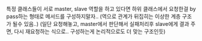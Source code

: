 특정 클래스들이 서로 master, slave 역할을 하고 있다면 
하위 클래스에서 요청한걸 by pass하는 형태로 메서드를 구성하지말자.. (역으로 관계가 뒤집히는 이상한 계층 구조가 될수 있음..) 
(일단 요청해놓고, master에서 판단해서 실패처리후 slave에게 결과 주면, 다시 재요청하는 식으로.. 구성하는게 논리적으로도 더 맞는 구조인듯) 

